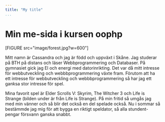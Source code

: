 ```yaml
---
title: "My title"
...
```

Min me-sida i kursen oophp
=========================

[FIGURE src="image/forest.jpg?w=600"]

Mitt namn är Cassandra och jag är född och uppväxt i Skåne. Jag studerar på BTH på distans och läser Webbprogrammering och Databaser. På gymnasiet gick jag El och energi med datorinrikting. Det var då mitt intresse för webbutveckling och webbbprogrammering växte fram. Förutom att ha ett intresse för webbutveckling och webbbprogrammering så har jag ett ganksa stor intresse för spel.

Mina favorit spel är Elder Scrolls V: Skyrim, The Witcher 3 och Life is Strange (bilden under är från Life is Strange). På min fritid så umgås jag med min vänner och så blir det också en del spelade också. Nu i sommar så bestämmde jag mig för att bygga en riktigt speldator, så alla stundent-pengar försvann ganska snabbt.
